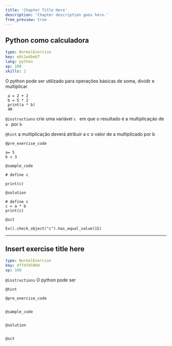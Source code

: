 ```yaml
---
title: 'Chapter Title Here'
description: 'Chapter description goes here.'
free_preview: true
---
```


## Python como calculadora

```yaml
type: NormalExercise
key: e8c1edbe67
lang: python
xp: 100
skills: 2
```

O python pode ser utilizado para operações básicas de soma, dividir e multiplicar

```
 a = 2 + 2 
 b = 5 * 2 
 print(a * b)
 40
```

`@instructions`
crie uma variável ```c ``` em que o resultado é a multiplicação de ```a ```  por ```b ```

`@hint`
a multiplicação deverá atribuir a c o valor de a multiplicado por b

`@pre_exercise_code`
```{python}
a= 5
b = 3
```

`@sample_code`
```{python}
# define c

print(c)
```

`@solution`
```{python}
# define c
c = a * b
print(c)
```

`@sct`
```{python}
Ex().check_object("c").has_equal_value(15)
```

---

## Insert exercise title here

```yaml
type: NormalExercise
key: dff4f65960
xp: 100
```



`@instructions`
O python pode ser

`@hint`


`@pre_exercise_code`
```{python}

```

`@sample_code`
```{python}

```

`@solution`
```{python}

```

`@sct`
```{python}

```
